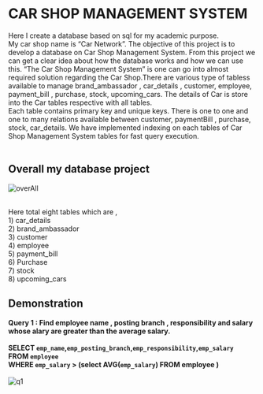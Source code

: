 # CAR SHOP MANAGEMENT SYSTEM
Here I create a database based on sql for my academic purpose. <br>
My car shop name is “Car Network”. The objective of this project is to develop a database on Car Shop Management System. From this project we can get a clear idea
about how the database works and how we can use this. 
“The Car Shop Management System” is one can go into almost required solution regarding the Car Shop.There are various type of tabless available to manage brand_ambassador ,
car_details , customer, employee, payment_bill , purchase, stock, upcoming_cars. The details of Car is store into the Car tables respective with all tables. <br>
Each table contains primary key and unique keys. There is one to one and one to many relations available between customer, paymentBill ,
purchase, stock, car_details. We have implemented indexing on each tables of Car Shop Management System tables for fast query execution.
<br> <br>
## Overall my database project 
![overAll](https://user-images.githubusercontent.com/64780532/119836894-ec0d7e80-bf23-11eb-8ca1-9b22c882069f.png)

<br>
Here total eight tables which are , <br>
1) car_details <br>
2) brand_ambassador <br>
3) customer <br>
4) employee <br>
5) payment_bill <br>
6) Purchase <br>
7) stock  <br>
8) upcoming_cars <br>


## Demonstration
<b> Query 1 : Find employee name , posting branch , responsibility and salary whose alary are greater than the average salary. </b>
<br> <br>
<strong>
SELECT `emp_name`,`emp_posting_branch`,`emp_responsibility`,`emp_salary` <br>
FROM `employee` <br>
WHERE `emp_salary` > (select AVG(`emp_salary`) FROM employee ) <br>
</strong>
<br>
![q1](https://user-images.githubusercontent.com/64780532/119839651-237d2a80-bf26-11eb-8e53-355d5b9e1a40.png)
